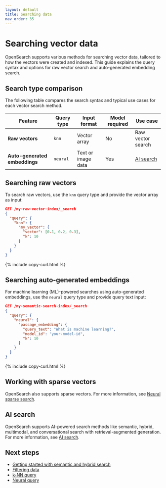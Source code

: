 ```yaml
---
layout: default
title: Searching data
nav_order: 35
---
```


# Searching vector data

OpenSearch supports various methods for searching vector data, tailored to how the vectors were created and indexed. This guide explains the query syntax and options for raw vector search and auto-generated embedding search.

## Search type comparison

The following table compares the search syntax and typical use cases for each vector search method.

| Feature                          | Query type  | Input format | Model required | Use case     |
|----------------------------------|------------------|------------------|---------------------|----------------------------|
| **Raw vectors**     | `knn`            | Vector array     | No                  | Raw vector search          |
| **Auto-generated embeddings** | `neural`       | Text or image data            | Yes                 | [AI search]({{site.url}}{{site.baseurl}}/vector-search/ai-search/)            |

## Searching raw vectors

To search raw vectors, use the `knn` query type and provide the vector array as input:

```json
GET /my-raw-vector-index/_search
{
  "query": {
    "knn": {
      "my_vector": {
        "vector": [0.1, 0.2, 0.3],
        "k": 10
      }
    }
  }
}
```
{% include copy-curl.html %}

## Searching auto-generated embeddings

For machine learning (ML)-powered searches using auto-generated embeddings, use the `neural` query type and provide query text input:

```json
GET /my-semantic-search-index/_search
{
  "query": {
    "neural": {
      "passage_embedding": {
        "query_text": "What is machine learning?",
        "model_id": "your-model-id",
        "k": 10
      }
    }
  }
}
```
{% include copy-curl.html %}

## Working with sparse vectors

OpenSearch also supports sparse vectors. For more information, see [Neural sparse search]({{site.url}}{{site.baseurl}}/vector-search/ai-search/neural-sparse-search/).

## AI search

OpenSearch supports AI-powered search methods like semantic, hybrid, multimodal, and conversational search with retrieval-augmented generation. For more information, see [AI search]({{site.url}}{{site.baseurl}}/vector-search/ai-search/).

## Next steps

- [Getting started with semantic and hybrid search]({{site.url}}{{site.baseurl}}/vector-search/tutorials/neural-search-tutorial/)
- [Filtering data]({{site.url}}{{site.baseurl}}/vector-search/filter-search-knn/)
- [k-NN query]({{site.url}}{{site.baseurl}}/query-dsl/specialized/k-nn/)
- [Neural query]({{site.url}}{{site.baseurl}}/query-dsl/specialized/neural/)
